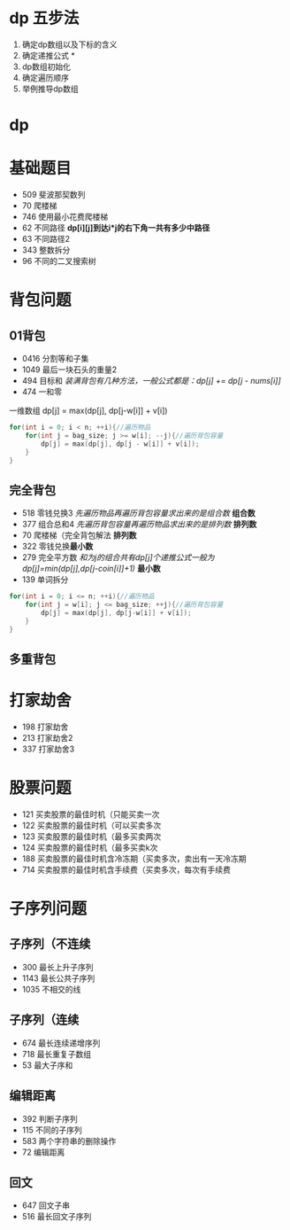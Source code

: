 
# dp 五步法
1. 确定dp数组以及下标的含义
2. 确定递推公式 \*
3. dp数组初始化
4. 确定遍历顺序
5. 举例推导dp数组

# dp
# 基础题目
* 509 斐波那契数列
* 70 爬楼梯
* 746 使用最小花费爬楼梯
* 62 不同路径 **dp[i][j]到达i*j的右下角一共有多少中路径**
* 63 不同路径2
* 343 整数拆分
* 96 不同的二叉搜索树

# 背包问题
## 01背包
* 0416 分割等和子集
* 1049 最后一块石头的重量2
* 494 目标和 *装满背包有几种方法，一般公式都是：dp[j] += dp[j - nums[i]]*
* 474 一和零

一维数组 dp[j] = max(dp[j], dp[j-w[i]] + v[i])
```c++
for(int i = 0; i < n; ++i){//遍历物品
    for(int j = bag_size; j >= w[i]; --j){//遍历背包容量
        dp[j] = max(dp[j], dp[j - w[i]] + v[i]);
    }
}
```

## 完全背包
* 518 零钱兑换3 *先遍历物品再遍历背包容量求出来的是组合数* **组合数**
* 377 组合总和4 *先遍历背包容量再遍历物品求出来的是排列数* **排列数**
* 70 爬楼梯（完全背包解法 **排列数** 
* 322 零钱兑换**最小数**
* 279 完全平方数 *和为j的组合共有dp[j]个递推公式一般为dp[j]=min(dp[j],dp[j-coin[i]]+1)* **最小数**
* 139 单词拆分

```c++
for(int i = 0; i <= n; ++i){//遍历物品
    for(int j = w[i]; j <= bag_size; ++j){//遍历背包容量
        dp[j] = max(dp[j], dp[j-w[i]] + v[i]);
    }
}
```

## 多重背包

# 打家劫舍
* 198 打家劫舍
* 213 打家劫舍2
* 337 打家劫舍3

# 股票问题
* 121 买卖股票的最佳时机（只能买卖一次
* 122 买卖股票的最佳时机（可以买卖多次
* 123 买卖股票的最佳时机（最多买卖两次
* 124 买卖股票的最佳时机（最多买卖k次
* 188 买卖股票的最佳时机含冷冻期（买卖多次，卖出有一天冷冻期
* 714 买卖股票的最佳时机含手续费（买卖多次，每次有手续费

# 子序列问题
## 子序列（不连续
* 300 最长上升子序列
* 1143 最长公共子序列
* 1035 不相交的线

## 子序列（连续
* 674 最长连续递增序列
* 718 最长重复子数组
* 53 最大子序和

## 编辑距离
* 392 判断子序列
* 115 不同的子序列
* 583 两个字符串的删除操作
* 72 编辑距离

## 回文
* 647 回文子串
* 516 最长回文子序列